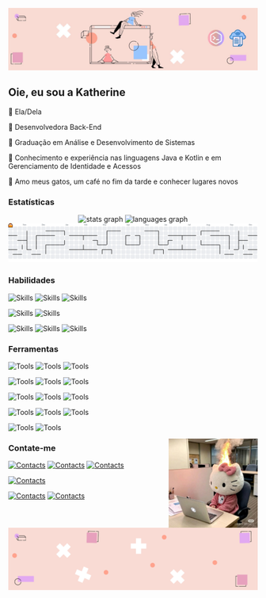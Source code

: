 ![Header](/images/banner-rosa-pessego-linkedin.jpg)

## Oie, eu sou a Katherine
<!-- about me -->
:blossom: Ela/Dela

:blossom: Desenvolvedora Back-End

:blossom: Graduação em Análise e Desenvolvimento de Sistemas

:blossom: Conhecimento e experiência nas linguagens Java e Kotlin e em Gerenciamento de Identidade e Acessos

:blossom: Amo meus gatos, um café no fim da tarde e conhecer lugares novos

<!-- stats -->
### Estatísticas

<div align="center">
  <img src="https://github-readme-stats.vercel.app/api?username=hanakathy&hide_title=false&hide_rank=false&show_icons=true&include_all_commits=true&count_private=true&disable_animations=false&theme=omni&locale=en&hide_border=false&order=1" height="150" alt="stats graph"  />
  <img src="https://github-readme-stats.vercel.app/api/top-langs?username=hanakathy&locale=pt-br&hide_title=false&layout=compact&card_width=320&langs_count=5&theme=omni&hide_border=false&order=2" height="150" alt="languages graph"  />
</div>

<!-- pacman -->
<picture>
    <source media="(prefers-color-scheme: dark)" srcset="https://raw.githubusercontent.com/hanakathy/hanakathy/output/pacman-contribution-graph-dark.svg">
    <source media="(prefers-color-scheme: light)" srcset="https://raw.githubusercontent.com/hanakathy/hanakathy/output/pacman-contribution-graph.svg">
    <img alt="pacman contribution graph" src="https://raw.githubusercontent.com/hanakathy/hanakathy/output/pacman-contribution-graph.svg">
</picture>

<!-- skills -->
### Habilidades

![Skills](https://img.shields.io/badge/java-4682B4?style=for-the-badge)
![Skills](https://img.shields.io/badge/Kotlin-B125EA?style=for-the-badge&logo=kotlin&logoColor=white)
![Skills](https://img.shields.io/badge/PLSQL-F80000?style=for-the-badge&logo=oracle&logoColor=black)

![Skills](https://img.shields.io/badge/IBM%20Cloud-1261FE?style=for-the-badge&logo=IBM%20Cloud&logoColor=white)
![Skills](https://img.shields.io/badge/microsoft%20azure-0089D6?style=for-the-badge&logo=microsoft-azure&logoColor=white)

![Skills](https://img.shields.io/badge/Spring-6DB33F?style=for-the-badge&logo=spring&logoColor=white)
![Skills](https://img.shields.io/badge/Spring_Boot-6DB33F?style=for-the-badge&logo=spring-boot&logoColor=white)
![Skills](https://img.shields.io/badge/Hibernate-59666C?style=for-the-badge&logo=Hibernate&logoColor=white)

<!-- tools -->
### Ferramentas
<!-- ides -->
![Tools](https://img.shields.io/badge/IntelliJ_IDEA-000000.svg?style=for-the-badge&logo=intellij-idea&logoColor=white)
![Tools](https://img.shields.io/badge/Eclipse-2C2255?style=for-the-badge&logo=eclipse&logoColor=white)
![Tools](https://img.shields.io/badge/VSCode-0078D4?style=for-the-badge&logo=visual%20studio%20code&logoColor=white)

<!-- softwares -->
![Tools](https://img.shields.io/badge/Swagger-85EA2D?style=for-the-badge&logo=Swagger&logoColor=white)
![Tools](https://img.shields.io/badge/Jenkins-49728B?style=for-the-badge&logo=jenkins&logoColor=white)
![Tools](https://img.shields.io/badge/VMware-231f20?style=for-the-badge&logo=VMware&logoColor=white)

<!-- databases -->
![Tools](https://img.shields.io/badge/Oracle-F80000?style=for-the-badge&logo=oracle&logoColor=black)
![Tools](https://img.shields.io/badge/MySQL-005C84?style=for-the-badge&logo=mysql&logoColor=white)
![Tools](https://img.shields.io/badge/dbeaver-382923?style=for-the-badge&logo=dbeaver&logoColor=white)

<!-- git -->
![Tools](https://img.shields.io/badge/GitHub-100000?style=for-the-badge&logo=github&logoColor=white)
![Tools](https://img.shields.io/badge/GitLab-330F63?style=for-the-badge&logo=gitlab&logoColor=white)
![Tools](https://img.shields.io/badge/GIT-E44C30?style=for-the-badge&logo=git&logoColor=white)

![Tools](https://img.shields.io/badge/Insomnia-5849be?style=for-the-badge&logo=Insomnia&logoColor=white)
![Tools](https://img.shields.io/badge/Postman-FF6C37?style=for-the-badge&logo=Postman&logoColor=white)

<!-- img da hello kitty no pc -->
<img align="right" height="180" src="/images/hellokitty-trabalhando.jpg" alt="hello kitty na mo paz" />

<!-- contacts -->
### Contate-me
<!-- freelance profiles --> 
[![Contacts](https://img.shields.io/badge/fiverr-1DBF73?style=for-the-badge&logo=fiverr&logoColor=white)](https://br.fiverr.com/sellers/kath_martins/)
[![Contacts](https://img.shields.io/badge/Freelancer-29B2FE?style=for-the-badge&logo=Freelancer&logoColor=white)](https://www.br.freelancer.com/u/katherineam33)
[![Contacts](https://img.shields.io/badge/UpWork-6FDA44?style=for-the-badge&logo=Upwork&logoColor=white)](https://upwork.com/freelancers/~01b034d7e373c46ae0)
<!-- arc https://arc.dev/@khanam -->

<!-- telegram chanel -->
[![Contacts](https://img.shields.io/badge/Telegram-2CA5E0?style=for-the-badge&logo=telegram&logoColor=white)](https://t.me/+eS1XfPgn2noyYzAx)

<!-- personal contact -->
[![Contacts](https://img.shields.io/badge/Gmail-D14836?style=for-the-badge&logo=gmail&logoColor=white)](mailto:khanamartins@gmail.com)
[![Contacts](https://img.shields.io/badge/LinkedIn-0077B5?style=for-the-badge&logo=linkedin&logoColor=white)](https://www.linkedin.com/in/katherine-m-a2786a200/)

<!-- footer -->
![Footer](/images/footer-rosa-pessego.png)
